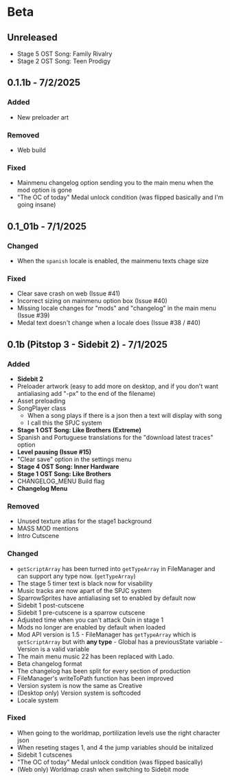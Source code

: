 # Beta
## Unreleased
- Stage 5 OST Song: Family Rivalry
- Stage 2 OST Song: Teen Prodigy
<version>

## 0.1.1b - 7/2/2025
### Added
- New preloader art
### Removed
- Web build
### Fixed
- Mainmenu changelog option sending you to the main menu when the mod option is gone
- "The OC of today" Medal unlock condition (was flipped basically and I'm going insane)

<version>

## 0.1_01b - 7/1/2025
### Changed
- When the `spanish` locale is enabled, the mainmenu texts chage size
### Fixed
- Clear save crash on web (Issue #41)
- Incorrect sizing on mainmenu option box (Issue #40)
- Missing locale changes for "mods" and "changelog" in the main menu (Issue #39)
- Medal text doesn't change when a locale does (Issue #38 / #40)

<version>

## 0.1b (Pitstop 3 - Sidebit 2) - 7/1/2025
### Added
- **Sidebit 2**
- Preloader artwork (easy to add more on desktop, and if you don't want antialiasing add "-px" to the end of the filename)
- Asset preloading
- SongPlayer class
  - When a song plays if there is a json then a text will display with song 
  - I call this the SPJC system
- **Stage 1 OST Song: Like Brothers (Extreme)**
- Spanish and Portuguese translations for the "download latest traces" option
- **Level pausing (Issue #15)**
- "Clear save" option in the settings menu
- **Stage 4 OST Song: Inner Hardware**
- **Stage 1 OST Song: Like Brothers**
- CHANGELOG_MENU Build flag
- **Changelog Menu**
### Removed
- Unused texture atlas for the stage1 background
- MASS MOD mentions
- Intro Cutscene
### Changed
- `getScriptArray` has been turned into `getTypeArray` in FileManager and can support any type now. (`getTypeArray`)
- The stage 5 timer text is black now for visability
- Music tracks are now apart of the SPJC system
- SparrowSprites have antialiasing set to enabled by default now
- Sidebit 1 post-cutscene
- Sidebit 1 pre-cutscene is a sparrow cutscene
- Adjusted time when you can't attack Osin in stage 1
- Mods no longer are enabled by default when loaded
- Mod API version is 1.5
        - FileManager has `getTypeArray` which is `getScriptArray` but with **any type**
        - Global has a previousState variable
        - Version is a valid variable
- The main menu music 22 has been replaced with Lado.
- Beta changelog format
- The changelog has been split for every section of production
- FileManager's writeToPath function has been improved
- Version system is now the same as Creative
- (Desktop only) Version system is softcoded
- Locale system
### Fixed
- When going to the worldmap, portilization levels use the right character json
- When reseting stages 1, and 4 the jump variables should be initalized
- Sidebit 1 cutscenes
- "The OC of today" Medal unlock condition (was flipped basically)
- (Web only) Worldmap crash when switching to Sidebit mode